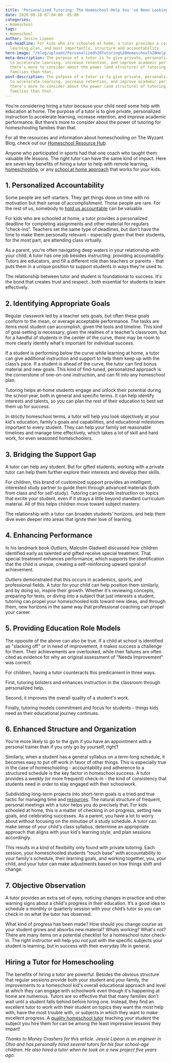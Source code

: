 ```yaml
---
title: 'Personalized Tutoring: The Homeschool Help You''ve Been Looking For'
date: 2020-08-10 07:04:00 -05:00
categories:
- Homeschool
tags:
- Homeschool
author: Jessie Lipeon
sub-headline: For kids who are schooled at home, a tutor provides a coach, a personalized
  learning plan, and most importantly, structure and accountability.
hero-image: "/blog/uploads/Personalized%20Tutoring%20Homeschool%20Help.png"
meta-description: The purpose of a tutor is to give private, personalized instruction
  to accelerate learning, increase retention, and improve academic performance. But
  there’s more to consider about the power (and structure) of tutoring for homeschooling
  families than that.
post-description: The purpose of a tutor is to give private, personalized instruction
  to accelerate learning, increase retention, and improve academic performance. But
  there’s more to consider about the power (and structure) of tutoring for homeschooling
  families than that.
---
```


You’re considering hiring a tutor because your child need some help with education at home. The purpose of a tutor is to give private, personalized instruction to accelerate learning, increase retention, and improve academic performance. But there’s more to consider about the power of tutoring for homeschooling families than that.

For all the resources and information about homeschooling on The Wyzant Blog, check out our [Homeschool Resource Hub](https://www.wyzant.com/blog/homeschool-resources/).

Anyone who participated in sports had that one coach who taught them valuable life lessons. The right tutor can have the same kind of impact. Here are seven key benefits of hiring a tutor to help with remote learning, [homeschooling](https://www.wyzant.com/blog/how-to-homeschool/), or any [school at home approach](https://www.wyzant.com/blog/which-homeschool-approach-is-right-for-your-kids/) that works for your kids.

## 1. Personalized Accountability

Some people are self-starters. They get things done on time with no motivation but their sense of accomplishment. Those people are rare. For the rest of us, somebody to [hold us accountable](https://www.inc.com/marissa-levin/5-ways-to-make-your-accountability-partnership-work-2-ways-to-ruin-it.html) can be valuable.

For kids who are schooled at home, a tutor provides a personalized deadline for completing assignments and other material for regulars "check-ins". Teachers set the same type of deadlines, but don’t have the time to make them personally relevant - especially given that their students, for the most part, are attending class virtually.

As a parent, you’re often navigating deep waters in your relationship with your child. A tutor has one job besides instructing: providing accountability. Tutors are educators, and fill a different role than teachers or parents - that puts them in a unique position to support students in ways they're used to. 

The relationship between tutor and student is foundational to success. It's the bond that creates trust and respect...both essential for students to learn effectively.

## 2. Identifying Appropriate Goals

Regular classwork led by a teacher sets goals, but often these goals conform to the mean, or average acceptable performance. The tasks are items most student can accomplish, given the tools and timeline. This kind of goal-setting is necessary, given the realities of a teacher’s classroom, but for a handful of students in the center of the curve, there may be room to more clearly identify what's important for individual success.

If a student is performing below the curve while learning at home, a tutor can give additional instruction and support to help them keep up with the class’s pace. If a student is ahead of the curve, the tutor can find bonus material and new goals. This kind of find-tuned, personalized approach is the cornerstone of one-on-one instruction, and can fit into any homeschool plan.

Tutoring helps at-home students engage and unlock their potential during the school year, both in general and specific terms. It can help identify interests and talents, so you can plan the rest of their education to best set them up for success. 

In strictly homeschool terms, a tutor will help you look objectively at your kid's education, family's goals and capabilities, and educational milestones important to every student. They can help your family set reasonable timelines and manage time effectively, which takes a lot of skill and hard work, for even seasoned homeschoolers.

## 3. Bridging the Support Gap

A tutor can help any student. But for gifted students, working with a private tutor can help them further explore their interests and develop their skills. 

For children, this brand of customized support provides an intelligent, interested study partner to guide them through advanced materials (both from class and for self-study). Tutoring can provide instruction on topics that excite your student, even if it strays a little beyond standard curriculum material. All of this helps children move toward subject mastery.

The relationship with a tutor can broaden students' horizons. and help them dive even deeper into areas that ignite their love of learning.

## 4. Enhancing Performance

In his landmark book *Outliers*, Malcolm Gladwell discussed how children identified early as talented and gifted receive special treatment. That special treatment enhances performance, which supports the identification that the child is unique, creating a self-reinforcing upward spiral of achievement.

*Outliers* demonstrated that this occurs in academics, sports, and professional fields. A tutor for your child can help position them similarly, and by doing so, inspire their growth. Whether it's reviewing concepts, preparing for tests, or diving into a subject that just interests a student, tutoring can propel your homeschooled kids toward new ideas, and through them, new horizons in the same way that professional coaching can propel your career.

## 5. Providing Education Role Models

The opposite of the above can also be true. If a child at school is identified as "slacking off" or in need of improvement, it makes success a challenge for them. Their achievements are overlooked, while their failures are often cited as evidence for why an original assessment of "Needs Improvement" was correct.

For children, having a tutor counteracts this predicament in three ways.

First, tutoring bolsters and enhances instruction in the classroom through personalized help.

Second, it improves the overall quality of a student's work. 

Finally, tutoring models commitment and focus for students - things kids need as their educational journey continues.

## 6. Enhanced Structure and Organization

You’re more likely to go to the gym if you have an appointment with a personal trainer than if you only go by yourself, right?

Similarly, when a student has a general syllabus on a term-long schedule, it becomes easy to put off work in favor of other things. This is especially true in the case of homeschooling - accountability and adherence to a structured schedule is the key factor in homeschool success. A tutor provides a weekly (or more frequent) check-in - the kind of consistency that students need in order to stay engaged with their schoolwork.

Subdividing long-term projects into short-term goals is a tried and true tactic for managing time and [resources](https://www.wyzant.com/blog/online-back-to-school-resources/). The natural structure of frequent, personal meetings with a tutor helps you do precisely that. For kids schooled at home, this is a matter of checking in on progress, setting new goals, and celebrating successes. As a parent, you have a lot to worry about without focusing on the minutiae of a study schedule. A tutor can make sense of your child's class syllabus, determine an appropriate approach that aligns with your kid's learning style, and plan sessions accordingly.

This results in a kind of flexibility only found with private tutoring. Each session, your homeschooled students "touch base" with accountability to your family's schedule, their learning goals, and working together, you, your child, and your tutor can make adjustments based on how things shift and change.

## 7. Objective Observation

A tutor provides an extra set of eyes, noticing changes in practice and other warning signs about a child's progress in their education. It’s a good idea to schedule a monthly or quarterly session with your child’s tutor so you can check in on what the tutor has observed.

What kind of progress has been made? How should you change course as your student grows and absorbs new material? Whats working? What's not? There are many items on a potential checklist for a homeschool tutor check-in. The right instructor will help you not just with the specific subjects your student is learning, but in success with their everyday life in general.

## Hiring a Tutor for Homeschooling

The benefits of hiring a tutor are powerful. Besides the obvious structure that regular sessions provide both your student and your family, the improvements to a homeschool kid's overall educational approach and level at which they can engage with schoolwork even though it's happening at home are numerous. Tutors are so effective that that many families don’t wait until a student falls behind before hiring one. Instead, they find an excellent tutor to work with their student on topics they want the most help with, have the most trouble with, or subjects in which they want to make excellent progress. A [quality homeschool tutor](https://www.wyzant.com/Homeschool_tutors.aspx) teaching your student the subject you hire them for can be among the least impressive lessons they impart! 

*Thanks to Money Crashers for this article. Jessie Lipeon is an engineer in Ohio and has personally hired several tutors for his four school-age children. He also hired a tutor when he took on a new project five years ago.*